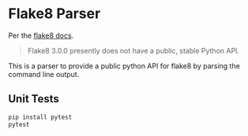 # Flake8 Parser

Per the [flake8 docs](https://flake8.pycqa.org/en/latest/user/python-api.html#public-python-api).

> Flake8 3.0.0 presently does not have a public, stable Python API.

This is a parser to provide a public python API for flake8 by parsing the command line output.

## Unit Tests
```bash
pip install pytest
pytest
```
